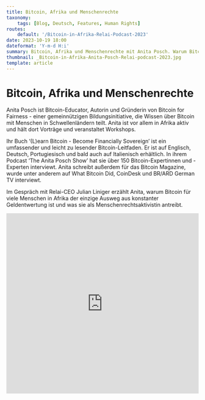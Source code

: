 ```yaml
---
title: Bitcoin, Afrika und Menschenrechte
taxonomy:
    tags: [Blog, Deutsch, Features, Human Rights]
routes:
    default: '/Bitcoin-in-Afrika-Relai-Podcast-2023'
date: 2023-10-19 18:00
dateformat: 'Y-m-d H:i'
summary: Bitcoin, Afrika und Menschenrechte mit Anita Posch. Warum Bitcoin für viele Menschen in Afrika der einzige Ausweg aus konstanter Geldentwertung ist und was sie als Menschenrechtsaktivistin antreibt.
thumbnail: _Bitcoin-in-Afrika-Anita-Posch-Relai-podcast-2023.jpg
template: article
---
```


# Bitcoin, Afrika und Menschenrechte

Anita Posch ist Bitcoin-Educator, Autorin und Gründerin von Bitcoin for Fairness - einer gemeinnützigen Bildungsinitiative, die Wissen über Bitcoin mit Menschen in Schwellenländern teilt. Anita ist vor allem in Afrika aktiv und hält dort Vorträge und veranstaltet Workshops. 

Ihr Buch ‘(L)earn Bitcoin - Become Financially Sovereign’ ist ein umfassender und leicht zu lesender Bitcoin-Leitfaden. Er ist auf Englisch, Deutsch, Portugiesisch und bald auch auf Italienisch erhältlich. In ihrem Podcast ‘The Anita Posch Show’ hat sie über 150 Bitcoin-Expertinnen und -Experten interviewt. Anita schreibt außerdem für das Bitcoin Magazine, wurde unter anderem auf What Bitcoin Did, CoinDesk und BR/ARD German TV interviewt. 

Im Gespräch mit Relai-CEO Julian Liniger erzählt Anita, warum Bitcoin für viele Menschen in Afrika der einzige Ausweg aus konstanter Geldentwertung ist und was sie als Menschenrechtsaktivistin antreibt.

<iframe width="100%" height="473" src="https://www.youtube.com/embed/MC8lylgIQtI?si=MilRO6nnhYAYXyzm" title="YouTube video player" frameborder="0" allow="accelerometer; autoplay; clipboard-write; encrypted-media; gyroscope; picture-in-picture; web-share" allowfullscreen></iframe>

